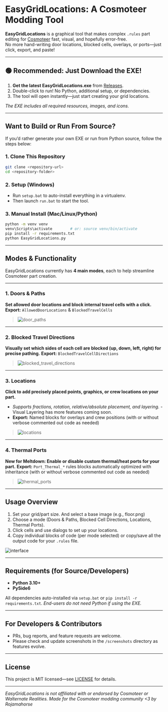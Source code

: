 
# EasyGridLocations: A Cosmoteer Modding Tool

**EasyGridLocations** is a graphical tool that makes complex `.rules` part editing for [Cosmoteer](https://cosmoteer.net/) fast, visual, and hopefully error-free.  
No more hand-writing door locations, blocked cells, overlays, or ports—just click, export, and paste!

---

## 🟢 Recommended: Just Download the EXE!

1. **Get the latest EasyGridLocations.exe** from [Releases](https://github.com/Cosmoteer-Modding-Tools/Cosmoteer-Python-Scripts/releases/tag/latest).
2. Double-click to run! No Python, additional setup, or dependencies.
3. The tool will open instantly—just start creating your grid locations.

*The EXE includes all required resources, images, and icons.*

---

## Want to Build or Run From Source?

If you’d rather generate your own EXE or run from Python source, follow the steps below:

### 1. Clone This Repository

```bash
git clone <repository-url>
cd <repository-folder>
````

### 2. Setup (Windows)

* Run `setup.bat` to auto-install everything in a virtualenv.
* Then launch `run.bat` to start the tool.

### 3. Manual Install (Mac/Linux/Python)

```bash
python -m venv venv
venv\Scripts\activate        # or: source venv/bin/activate
pip install -r requirements.txt
python EasyGridLocations.py
```

---

## Modes & Functionality

EasyGridLocations currently has **4 main modes**, each to help streamline Cosmoteer part creation.

---

### 1. Doors & Paths

**Set allowed door locations and block internal travel cells with a click.**
**Export:** `AllowedDoorLocations` & `BlockedTravelCells`

> ![door_paths](https://github.com/user-attachments/assets/b4778cc2-f420-4cac-8c58-53224949f816)

---

### 2. Blocked Travel Directions

**Visually set which sides of each cell are blocked (up, down, left, right) for precise pathing.**
**Export:** `BlockedTravelCellDirections`

> ![blocked_travel_directions](https://github.com/user-attachments/assets/bb285142-50d8-45a9-afbb-ed9eeede2833)

---

### 3. Locations

**Click to add precisely placed points, graphics, or crew locations on your part.**

* *Supports fractions, rotation, relative/absolute placement, and layering.* - Visual Layering has more features coming soon.
* **Export:** Named blocks for overlays and crew positions (with or without verbose commented out code as needed)

> ![locations](https://github.com/user-attachments/assets/9e848047-ca23-4f7b-b687-3ee5c8276ba6)

---

### 4. Thermal Ports

**New for Meltdown: Enable or disable custom thermal/heat ports for your part.**
**Export:** `Port_Thermal_*` rules blocks automatically optimized with inheritance (with or without verbose commented out code as needed)

> ![thermal_ports](https://github.com/user-attachments/assets/36509f9e-c742-4a4b-822f-4ca45afa3563)

---

## Usage Overview

1. Set your grid/part size. And select a base image (e.g., floor.png)
2. Choose a mode (Doors & Paths, Blocked Cell Directions, Locations, Thermal Ports).
3. Click cells and use dialogs to set up your locations.
4. Copy individual blocks of code (per mode selected) or copy/save all the output code for your `.rules` file.

![interface](https://github.com/user-attachments/assets/f47f1702-0dc4-44d1-abd4-216cf279638a)

---

## Requirements (for Source/Developers)

* **Python 3.10+**
* **PySide6**

All dependencies auto-installed via `setup.bat` or `pip install -r requirements.txt`.
*End-users do not need Python if using the EXE.*

---

## For Developers & Contributors

* PRs, bug reports, and feature requests are welcome.
* Please check and update screenshots in the `/screenshots` directory as features evolve.

---

## License

This project is MIT licensed—see [LICENSE](LICENSE) for details.

---

*EasyGridLocations is not affiliated with or endorsed by Cosmoteer or Walternate Realities.
Made for the Cosmoteer modding community <3 by Rojamahorse*

